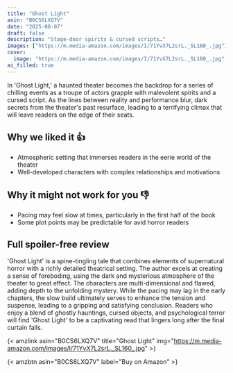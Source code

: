 ```yaml
---
title: "Ghost Light"
asin: "B0CS6LXQ7V"
date: "2025-08-07"
draft: false
description: "Stage-door spirits & cursed scripts…"
images: ["https://m.media-amazon.com/images/I/71YvX7L2srL._SL160_.jpg"]
cover:
  image: "https://m.media-amazon.com/images/I/71YvX7L2srL._SL160_.jpg"
ai_filled: true
---
```


In 'Ghost Light,' a haunted theater becomes the backdrop for a series of
chilling events as a troupe of actors grapple with malevolent spirits and a
cursed script. As the lines between reality and performance blur, dark secrets
from the theater's past resurface, leading to a terrifying climax that will
leave readers on the edge of their seats.

## Why we liked it 👍
- Atmospheric setting that immerses readers in the eerie world of the theater
- Well-developed characters with complex relationships and motivations

## Why it might not work for you 👎
- Pacing may feel slow at times, particularly in the first half of the book
- Some plot points may be predictable for avid horror readers

## Full spoiler-free review
 'Ghost Light' is a spine-tingling tale that combines elements of supernatural
horror with a richly detailed theatrical setting. The author excels at creating
a sense of foreboding, using the dark and mysterious atmosphere of the theater
to great effect. The characters are multi-dimensional and flawed, adding depth
to the unfolding mystery. While the pacing may lag in the early chapters, the
slow build ultimately serves to enhance the tension and suspense, leading to a
gripping and satisfying conclusion. Readers who enjoy a blend of ghostly
hauntings, cursed objects, and psychological terror will find 'Ghost Light' to
be a captivating read that lingers long after the final curtain falls.

{< amzlink asin="B0CS6LXQ7V" title="Ghost Light" img="https://m.media-amazon.com/images/I/71YvX7L2srL._SL160_.jpg" >}

{< amzbtn asin="B0CS6LXQ7V" label="Buy on Amazon" >}

